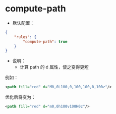 # compute-path

* 默认配置：
```json
{
	"rules": {
		"compute-path": true
	}
}
```

* 说明：
	* 计算 path 的 d 属性，使之变得更短

例如：
```xml
<path fill="red" d="M0,0L100,0,100,100,0,100z"/>
```

优化后将变为：
```xml
<path fill="red" d="m0,0h100v100H0z"/>
```
